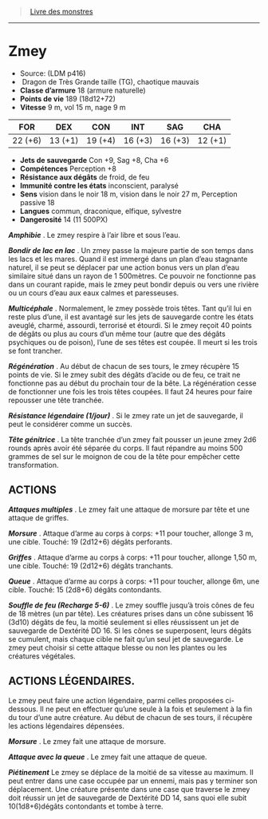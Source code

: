 ﻿> [Livre des monstres](tome_of_beasts.md)

---

# Zmey

- Source: (LDM p416)
-  Dragon de Très Grande taille (TG), chaotique mauvais
- **Classe d’armure** 18 (armure naturelle)
- **Points de vie** 189 (18d12+72)
- **Vitesse** 9 m, vol 15 m, nage 9 m

|FOR|DEX|CON|INT|SAG|CHA|
|---|---|---|---|---|---|
|22 (+6)|13 (+1)|19 (+4)|16 (+3)|16 (+3)|12 (+1)|

- **Jets de sauvegarde** Con +9, Sag +8, Cha +6
- **Compétences** Perception +8
- **Résistance aux dégâts** de froid, de feu
- **Immunité contre les états** inconscient, paralysé
- **Sens** vision dans le noir 18 m, vision dans le noir 27 m, Perception passive 18
- **Langues** commun, draconique, elfique, sylvestre
- **Dangerosité** 14 (11 500PX)

**_Amphibie_** . Le zmey respire à l’air libre et sous l’eau.

**_Bondir de lac en lac_** . Un zmey passe la majeure partie de son temps dans les lacs et les mares. Quand il est immergé dans un plan d’eau stagnante naturel, il se peut se déplacer par une action bonus vers un plan d’eau similaire situé dans un rayon de 1 500mètres. Ce pouvoir ne fonctionne pas dans un courant rapide, mais le zmey peut bondir depuis ou vers une rivière ou un cours d’eau aux eaux calmes et paresseuses.

**_Multicéphale_** . Normalement, le zmey possède trois têtes. Tant qu’il lui en reste plus d’une, il est avantagé sur les jets de sauvegarde contre les états aveuglé, charmé, assourdi, terrorisé et étourdi. Si le zmey reçoit 40 points de dégâts ou plus au cours d’un même tour (autre que des dégâts psychiques ou de poison), l’une de ses têtes est coupée. Il meurt si les trois se font trancher.

**_Régénération_** . Au début de chacun de ses tours, le zmey récupère 15 points de vie. Si le zmey subit des dégâts d’acide ou de feu, ce trait ne fonctionne pas au début du prochain tour de la bête. La régénération cesse de fonctionner une fois les trois têtes coupées. Il faut 24 heures pour faire repousser une tête tranchée.

**_Résistance légendaire (1/jour)_** . Si le zmey rate un jet de sauvegarde, il peut le considérer comme un succès.

**_Tête génitrice_** . La tête tranchée d’un zmey fait pousser un jeune zmey 2d6 rounds après avoir été séparée du corps. Il faut répandre au moins 500 grammes de sel sur le moignon de cou de la tête pour empêcher cette transformation.

## ACTIONS

**_Attaques multiples_** . Le zmey fait une attaque de morsure par tête et une attaque de griffes.

**_Morsure_** . Attaque d’arme au corps à corps: +11 pour toucher, allonge 3 m, une cible. Touché: 19 (2d12+6) dégâts perforants.

**_Griffes_** . Attaque d’arme au corps à corps: +11 pour toucher, allonge 1,50 m, une cible. Touché: 19 (2d12+6) dégâts tranchants.

**_Queue_** . Attaque d’arme au corps à corps: +11 pour toucher, allonge 6m, une cible. Touché: 15 (2d8+6) dégâts contondants.

**_Souffle de feu (Recharge 5-6)_** . Le zmey souffle jusqu’à trois cônes de feu de 18 mètres (un par tête). Les créatures prises dans un cône subissent 16 (3d10) dégâts de feu, la moitié seulement si elles réussissent un jet de sauvegarde de Dextérité DD 16. Si les cônes se superposent, leurs dégâts se cumulent, mais chaque cible ne fait qu’un seul jet de sauvegarde. Le zmey peut choisir si cette attaque blesse ou non les plantes ou les créatures végétales.

## ACTIONS LÉGENDAIRES.

Le zmey peut faire une action légendaire, parmi celles proposées ci- dessous. Il ne peut en effectuer qu’une seule à la fois et seulement à la fin du tour d’une autre créature. Au début de chacun de ses tours, il récupère les actions légendaires dépensées.

**_Morsure_** . Le zmey fait une attaque de morsure.

**_Attaque avec la queue_** . Le zmey fait une attaque de queue.

**_Piétinement_** Le zmey se déplace de la moitié de sa vitesse au maximum. Il peut entrer dans une case occupée par un ennemi, mais pas y terminer son déplacement. Une créature présente dans une case que traverse le zmey doit réussir un jet de sauvegarde de Dextérité DD 14, sans quoi elle subit 10(1d8+6)dégâts contondants et tombe à terre.

